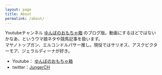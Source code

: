 ```yaml
---
layout: page
title: About
permalink: /about/
---
```


Youtubeチャンネル [ゆんぼのおもちゃ箱](https://www.youtube.com/channel/UCIXIn5jsS5wFsvuAbNxjrgA) のブログ版。動画にするほどではないかなあ、というウマ娘ネタや競馬記事を扱います。  
マヤノトップガン、エルコンドルパサー推し。現役ではサリオス、アスクビクターモア、ジェラルディーナが好き。

- Youtube： [ゆんぼのおもちゃ箱](https://www.youtube.com/channel/UCIXIn5jsS5wFsvuAbNxjrgA)
- twitter：[JungerCH](https://twitter.com/JungerCH)
